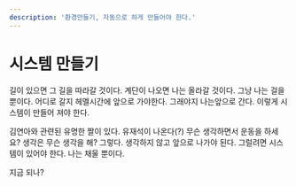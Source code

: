 ```yaml
---
description: '환경만들기, 자동으로 하게 만들어야 한다.'
---
```


# 시스템 만들기

길이 있으면 그 길을 따라갈 것이다. 계단이 나오면 나는 올라갈 것이다. 그냥 나는 걸을 뿐이다. 어디로 갈지 헤멜시간에 앞으로 가야한다. 그래야지 나는앞으로 간다. 이렇게 시스템이 만들어 져야 한다.

김연아와 관련된 유명한 짤이 있다. 유재석이 나온다\(?\) 무슨 생각하면서 운동을 하세요? 생각은 무슨 생각을 해? 그렇다. 생각하지 않고 앞으로 나가야 된다. 그럴려면 시스템이 있어야 한다. 나는 채울 뿐이다.



지금 되나?

